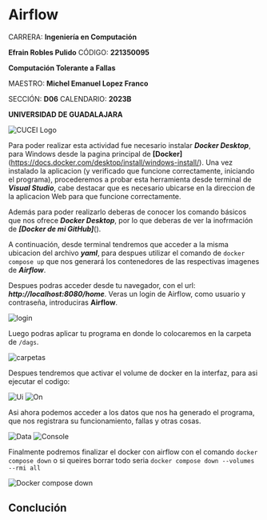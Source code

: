 # Airflow

CARRERA: **Ingeniería en Computación**

**Efrain Robles Pulido** CÓDIGO: **221350095**

**Computación Tolerante a Fallas**

MAESTRO: **Michel Emanuel Lopez Franco**

SECCIÓN: **D06**    CALENDARIO: **2023B**

**UNIVERSIDAD DE GUADALAJARA**

![CUCEI Logo](https://static.wixstatic.com/media/689543_e867e5de31ce49e7a2c28f84eb1bacf8~mv2.png/v1/fill/w_560,h_150,al_c,q_85,usm_0.66_1.00_0.01,enc_auto/logoudggris.png)

Para poder realizar esta actividad fue necesario instalar ***Docker Desktop***, para Windows desde la pagina principal de **[Docker]**(https://docs.docker.com/desktop/install/windows-install/). Una vez instalado la aplicacion (y verificado que funcione correctamente, iniciando el programa), procederemos a probar esta herramienta desde terminal de ***Visual Studio***, cabe destacar que es necesario ubicarse en la direccion de la aplicacion Web para que funcione correctamente.

Además para poder realizarlo deberas de conocer los comando básicos que nos ofrece ***Docker Desktop***, por lo que deberas de ver la inofrmación de ***[Docker de mi GitHub]***().

A continuación, desde terminal tendremos que acceder a la misma ubicacion del archivo ***yaml***, para despues utilizar el comando de `docker compose up` que nos generará los contenedores de las respectivas imagenes de ***Airflow***.

Despues podras acceder desde tu navegador, con el url: ***http://localhost:8080/home***. Veras un login de Airflow, como usuario y contraseña, introduciras **Airflow**.

![login]()

Luego podras aplicar tu programa en donde lo colocaremos en la carpeta de `/dags`.

![carpetas]()

Despues tendremos que activar el volume de docker en la interfaz, para asi ejecutar el codigo:

![Ui]() 
![On]()

Asi ahora podemos acceder a los datos que nos ha generado el programa, que nos registrara su funcionamiento, fallas y otras cosas.

![Data]()
![Console]()

Finalmente podremos finalizar el docker con airflow con el comando `docker compose down` o si queires borrar todo seria `docker compose down --volumes --rmi all`

![Docker compose down]()

## Conclución
